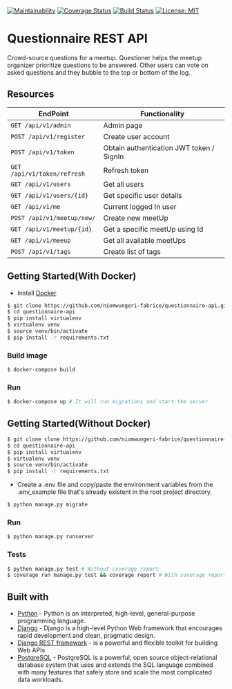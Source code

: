 [![Maintainability](https://api.codeclimate.com/v1/badges/f07185dddb5a12f9f15f/maintainability)](https://codeclimate.com/github/niomwungeri-fabrice/questionnaire-api/maintainability)
[![Coverage Status](https://coveralls.io/repos/github/niomwungeri-fabrice/questionnaire-api/badge.svg?branch=master)](https://coveralls.io/github/niomwungeri-fabrice/questionnaire-api?branch=master)
[![Build Status](https://travis-ci.com/niomwungeri-fabrice/questionnaire-api.svg?branch=master)](https://travis-ci.com/niomwungeri-fabrice/questionnaire-api)
[![License: MIT](https://img.shields.io/badge/License-MIT-yellow.svg)](https://opensource.org/licenses/MIT)
# Questionnaire REST API
Crowd-source questions for a meetup. ​Questioner​​ helps the meetup organizer prioritize questions to be answered. Other users can vote on asked questions and they bubble to the top or bottom of the log.

## Resources

| EndPoint| Functionality|
| --------| -------------|
|`GET /api/v1/admin`| Admin page |
|`POST /api/v1/register`| Create user account|
|`POST /api/v1/token`|Obtain authentication JWT token / SignIn|
|`GET /api/v1/token/refresh`|Refresh token|
|`GET /api/v1/users`|Get all users|
|`GET /api/v1/users/{id}`|Get specific user details|
|`GET /api/v1/me`|Current logged In user|
|`POST /api/v1/meetup/new/`|Create new meetUp|
|`GET /api/v1/meetup/{id}`|Get a specific meetUp using Id|
|`GET /api/v1/meeup`|Get all available meetUps|
|`POST /api/v1/tags`|Create list of tags|

## Getting Started(With Docker)
* Install [Docker](https://docs.docker.com/docker-for-mac/install/)
```sh
$ git clone https://github.com/niomwungeri-fabrice/questionnaire-api.git
$ cd questionnaire-api
$ pip install virtualenv
$ virtualenv venv
$ source venv/bin/activate
$ pip install -r requirements.txt
```

### Build image
```sh
$ docker-compose build
```

### Run
```sh
$ docker-compose up # It will run migrations and start the server
```

## Getting Started(Without Docker)
```sh
$ git clone clone https://github.com/niomwungeri-fabrice/questionnaire-api.git
$ cd questionnaire-api
$ pip install virtualenv
$ virtualenv venv
$ source venv/bin/activate
$ pip install -r requirements.txt
```
* Create a .env file and copy/paste the environment variables from the .env_example file that's already existent in the root project directory.
```sh
$ python manage.py migrate
```

### Run
```.sh
$ python manage.py runserver
```

### Tests
```sh
$ python manage.py test # Without coverage report
$ coverage run manage.py test && coverage report # With coverage report
```

## Built with 
- [Python](https://www.python.org/) - Python is an interpreted, high-level, general-purpose programming language. 
- [Django](https://www.djangoproject.com/) -  Django is a high-level Python Web framework that encourages rapid development and clean, pragmatic design.
- [Django REST framework](https://www.django-rest-framework.org/) - is a powerful and flexible toolkit for building Web APIs
- [PostgreSQL](https://www.postgresql.org) - PostgreSQL is a powerful, open source object-relational database system that uses and extends the SQL language combined with many features that safely store and scale the most complicated data workloads.
